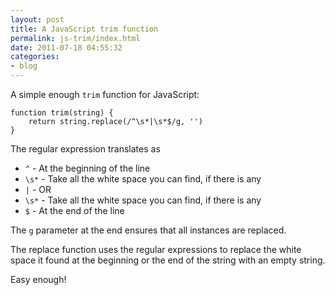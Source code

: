 ```yaml
---
layout: post
title: A JavaScript trim function
permalink: js-trim/index.html
date: 2011-07-18 04:55:32
categories:
- blog
---
```


A simple enough `trim` function for JavaScript:

    function trim(string) {
        return string.replace(/^\s*|\s*$/g, '')
    }

<!--break-->

The regular expression translates as

* `^` - At the beginning of the line
* `\s*` - Take all the white space you can find, if there is any
* `|` - OR
* `\s*` - Take all the white space you can find, if there is any
* `$` - At the end of the line

The `g` parameter at the end ensures that all instances are replaced.

The replace function uses the regular expressions to replace the white space it found at the beginning or the end of the string with an empty string.

Easy enough!

